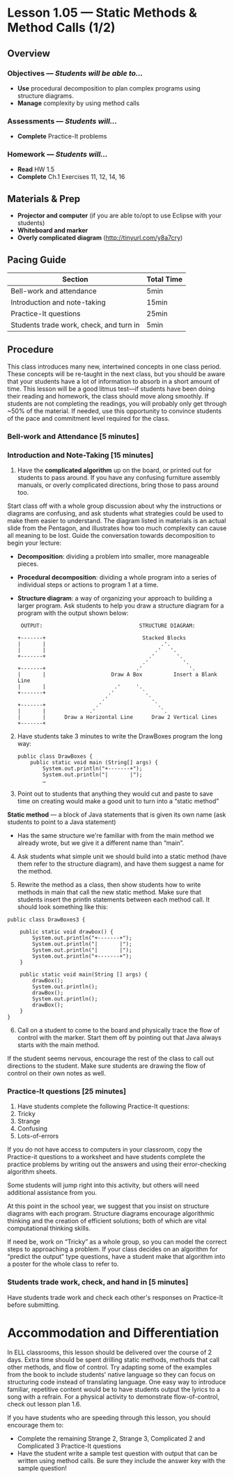 Lesson 1.05 — Static Methods & Method Calls (1/2)
====================================================================================================

Overview
--------
### Objectives — _Students will be able to…_
  - **Use** procedural decomposition to plan complex programs using structure diagrams.
  - **Manage** complexity by using method calls

### Assessments — _Students will…_
  - **Complete** Practice-It problems

### Homework — _Students will…_
  - **Read** HW 1.5
  - **Complete** Ch.1 Exercises 11, 12, 14, 16


Materials & Prep
----------------
  - **Projector and computer** (if you are able to/opt to use Eclipse with your students)
  - **Whiteboard and marker**
  - **Overly complicated diagram** (<http://tinyurl.com/y8a7cry>)


Pacing Guide
------------
| Section                                 | Total Time |
|-----------------------------------------|------------|
| Bell-work and attendance                | 5min       |
| Introduction and note-taking            | 15min      |
| Practice-It questions                   | 25min      |
| Students trade work, check, and turn in | 5min       |


Procedure
---------
This class introduces many new, intertwined concepts in one class period. These concepts will be
re-taught in the next class, but you should be aware that your students have a lot of information to
absorb in a short amount of time. This lesson will be a good litmus test—if students have been doing
their reading and homework, the class should move along smoothly. If students are not completing the
readings, you will probably only get through ~50% of the material. If needed, use this opportunity
to convince students of the pace and commitment level required for the class.

### Bell-work and Attendance \[5 minutes\]

### Introduction and Note-Taking \[15 minutes\]

1. Have the **complicated algorithm** up on the board, or printed out for students to pass around.
  If you have any confusing furniture assembly manuals, or overly complicated directions, bring
  those to pass around too.

  Start class off with a whole group discussion about why the instructions or diagrams are
  confusing, and ask students what strategies could be used to make them easier to understand. The
  diagram listed in materials is an actual slide from the Pentagon, and illustrates how too much
  complexity can cause all meaning to be lost. Guide the conversation towards decomposition to begin
  your lecture:

  - **Decomposition**: dividing a problem into smaller, more manageable pieces.
  - **Procedural decomposition**: dividing a whole program into a series of individual steps or
    actions to program 1 at a time.
  - **Structure diagram**: a way of organizing your approach to building a larger program. Ask
    students to help you draw a structure diagram for a program with the output shown below:

    ```
     OUTPUT:                               STRUCTURE DIAGRAM:

    +-------+                               Stacked Blocks
    |       |                                     .'.
    |       |                                   .'   '.
    +-------+                                 .'       '.
                                            .'           '.
    +-------+                             .'               '.
    |       |                     Draw A Box          Insert a Blank Line
    |       |                      .'     '.
    +-------+                    .'         `.
                               .'             `.
    +-------+                .'                 `.
    |       |              .'                     `.
    |       |      Draw a Horizontal Line      Draw 2 Vertical Lines
    +-------+
    ```

2. Have students take 3 minutes to write the DrawBoxes program the long way:

    ```
    public class DrawBoxes {
        public static void main (String[] args) {
            System.out.println("+-------+");
            System.out.println("|       |");
            …
    ```

3. Point out to students that anything they would cut and paste to save time on creating would make
  a good unit to turn into a “static method”

  **Static method** — a block of Java statements that is given its own name (ask students to point
  to a Java statement)

  - Has the same structure we're familiar with from the main method we already wrote, but we
    give it a different name than “main”.

4. Ask students what simple unit we should build into a static method (have them refer to the
  structure diagram), and have them suggest a name for the method.

5. Rewrite the method as a class, then show students how to write methods in main that call the new
  static method. Make sure that students insert the println statements between each method call. It
  should look something like this:

  ```
  public class DrawBoxes3 {

      public static void drawbox() {
          System.out.println("+-------+");
          System.out.println("|       |");
          System.out.println("|       |");
          System.out.println("+-------+");
      }

      public static void main(String [] args) {
          drawBox();
          System.out.println();
          drawBox();
          System.out.println();
          drawBox();
      }
  }
  ```

6. Call on a student to come to the board and physically trace the flow of control with the marker.
  Start them off by pointing out that Java always starts with the main method.

  If the student seems nervous, encourage the rest of the class to call out directions to the
  student. Make sure students are drawing the flow of control on their own notes as well.

### Practice-It questions \[25 minutes\]

1. Have students complete the following Practice-It questions:
  1. Tricky
  2. Strange
  3. Confusing
  4. Lots-of-errors

If you do not have access to computers in your classroom, copy the Practice-it questions to a
worksheet and have students complete the practice problems by writing out the answers and using
their error-checking algorithm sheets.

Some students will jump right into this activity, but others will need additional assistance from
you.

At this point in the school year, we suggest that you insist on structure diagrams with each
program. Structure diagrams encourage algorithmic thinking and the creation of efficient solutions;
both of which are vital computational thinking skills.

If need be, work on “Tricky” as a whole group, so you can model the correct steps to approaching a
problem. If your class decides on an algorithm for “predict the output” type questions, have a
student make that algorithm into a poster for the whole class to refer to.

### Students trade work, check, and hand in \[5 minutes\]

Have students trade work and check each other's responses on Practice-It before submitting.


Accommodation and Differentiation
=================================

In ELL classrooms, this lesson should be delivered over the course of 2 days. Extra time should be
spent drilling static methods, methods that call other methods, and flow of control. Try adapting
some of the examples from the book to include students' native language so they can focus on
structuring code instead of translating language. One easy way to introduce familiar, repetitive
content would be to have students output the lyrics to a song with a refrain. For a physical
activity to demonstrate flow-of-control, check out lesson plan 1.6.

If you have students who are speeding through this lesson, you should encourage them to:
  - Complete the remaining Strange 2, Strange 3, Complicated 2 and Complicated 3 Practice-It
    questions
  - Have the student write a sample test question with output that can be written using method
    calls. Be sure they include the answer key with the sample question!


